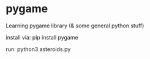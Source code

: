 # pygame
Learning pygame library (&amp; some general python stuff)

install via:
pip install pygame

run:
python3 asteroids.py